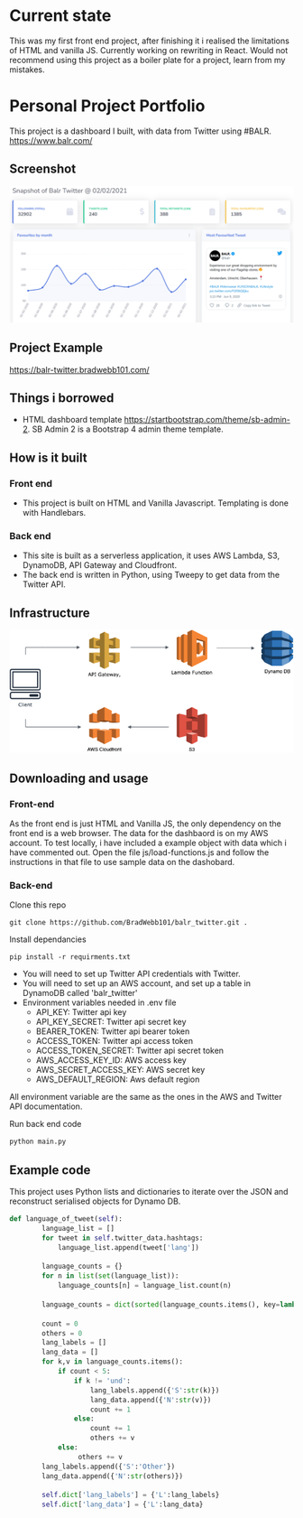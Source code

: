 # Current state
This was my first front end project, after finishing it i realised the limitations of HTML and vanilla JS. Currently working on rewriting in React. Would not recommend using this project as a boiler plate for a project, learn from my mistakes. 

# Personal Project Portfolio

This project is a dashboard I built, with data from Twitter using #BALR. https://www.balr.com/  

## Screenshot

![alt text](./readme_images/screenshot.PNG "Title")

## Project Example

https://balr-twitter.bradwebb101.com/

## Things i borrowed

- HTML dashboard template https://startbootstrap.com/theme/sb-admin-2. SB Admin 2 is a Bootstrap 4 admin theme template.

## How is it built

### Front end

- This project is built on HTML and Vanilla Javascript. Templating is done with Handlebars.

### Back end

- This site is built as a serverless application, it uses AWS Lambda, S3, DynamoDB, API Gateway and Cloudfront.
- The back end is written in Python, using Tweepy to get data from the Twitter API.
  
## Infrastructure

![infrastrucure](./readme_images/infrastructure.png)

## Downloading and usage

### Front-end
As the front end is just HTML and Vanilla JS, the only dependency on the front end is a web browser. The data for the dashbaord is on my AWS account. To test locally, i have included a example object with data which i have commented out. Open the file js/load-functions.js and follow the instructions in that file to use sample data on the dashobard.

### Back-end

Clone this repo 

``` git
git clone https://github.com/BradWebb101/balr_twitter.git .
```

Install dependancies

``` pip
pip install -r requirments.txt
```

- You will need to set up Twitter API credentials with Twitter.
- You will need to set up an AWS account, and set up a table in DynamoDB called 'balr_twitter'
- Environment variables needed in .env file
  - API_KEY: Twitter api key
  - API_KEY_SECRET: Twitter api secret key
  - BEARER_TOKEN: Twitter api bearer token
  - ACCESS_TOKEN: Twitter api access token
  - ACCESS_TOKEN_SECRET: Twitter api secret token
  - AWS_ACCESS_KEY_ID: AWS access key
  - AWS_SECRET_ACCESS_KEY: AWS secret key
  - AWS_DEFAULT_REGION: Aws default region

All environment variable are the same as the ones in the AWS and Twitter API documentation.

Run back end code

``` python
python main.py
```

## Example code 

This project uses Python lists and dictionaries to iterate over the JSON and reconstruct serialised objects for Dynamo DB.

``` python 
def language_of_tweet(self):
        language_list = []
        for tweet in self.twitter_data.hashtags:
            language_list.append(tweet['lang'])
   
        language_counts = {}
        for n in list(set(language_list)):
            language_counts[n] = language_list.count(n)
        
        language_counts = dict(sorted(language_counts.items(), key=lambda item: item[1], reverse=True))

        count = 0
        others = 0
        lang_labels = []
        lang_data = []
        for k,v in language_counts.items():
            if count < 5:
                if k != 'und':
                    lang_labels.append({'S':str(k)})
                    lang_data.append({'N':str(v)})
                    count += 1
                else:
                    count += 1
                    others += v
            else:
                 others += v
        lang_labels.append({'S':'Other'})
        lang_data.append({'N':str(others)})
        
        self.dict['lang_labels'] = {'L':lang_labels}
        self.dict['lang_data'] = {'L':lang_data}
```
